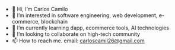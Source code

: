 - 👋 Hi, I’m Carlos Camilo
- 👀 I’m interested in software engineering, web development, e-commerce, blockchain
- 🌱 I’m currently learning dapp, ecommerce tools, AI technologies
- 💞️ I’m looking to collaborate on high-tech community
- 📫 How to reach me. email: carloscamil26@gmail.com
<!---
carloscamil/carloscamil is a ✨ special ✨ repository because its `README.md` (this file) appears on your GitHub profile.
You can click the Preview link to take a look at your changes.
--->
